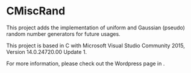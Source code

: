# CMiscRand
This project adds the implementation of uniform and Gaussian (pseudo) random number generators for future usages. 

This project is based in C with Microsoft Visual Studio Community 2015, Version 14.0.24720.00 Update 1.

For more information, please check out the Wordpress page in .
